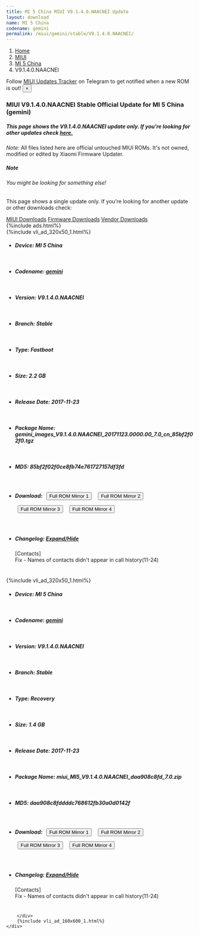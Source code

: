 ```yaml
---
title: MI 5 China MIUI V9.1.4.0.NAACNEI Update
layout: download
name: MI 5 China
codename: gemini
permalink: /miui/gemini/stable/V9.1.4.0.NAACNEI/
---
```

<nav aria-label="breadcrumb">
    <ol class="breadcrumb">
        <li class="breadcrumb-item"><a href="/">Home</a></li>
        <li class="breadcrumb-item"><a href="/miui/">MIUI</a></li>
        <li class="breadcrumb-item"><a href="/miui/gemini/">MI 5 China</a></li>
        <li class="breadcrumb-item active" aria-current="page">V9.1.4.0.NAACNEI</li>
    </ol>
</nav>
<div class="alert alert-primary alert-dismissible fade show" role="alert">
    Follow <a href="https://t.me/MIUIUpdatesTracker" class="alert-link">MIUI Updates Tracker</a> on Telegram to get
    notified when a new ROM is out!
    <button type="button" class="close" data-dismiss="alert" aria-label="Close">
        <span aria-hidden="true">&times;</span>
    </button>
</div>
<div class="col-12 mx-auto">
    <h3 class="title bg-light p-2 rounded">MIUI V9.1.4.0.NAACNEI Stable Official Update for MI 5 China (gemini)</h3>
    <h5>This page shows the V9.1.4.0.NAACNEI update only. If you're looking for other updates check
        <a href="/miui/gemini/">here.</a></h5>
    <p><i>Note: </i>All files listed here are official untouched MIUI ROMs.
        It's not owned, modified or edited by Xiaomi Firmware Updater.</p>
    <div class="card">
        <div class="card-body">
            <h5 class="card-title">Note</h5>
            <h6 class="card-subtitle mb-2 text-muted">You might be looking for something else!</h6>
            <p class="card-text">This page shows a single update only.
                If you're looking for another update or other downloads check:</p>
            <a href="/miui/" class="card-link">MIUI Downloads</a>
            <a href="/firmware/" class="card-link">Firmware Downloads</a>
            <a href="/vendor/" class="card-link">Vendor Downloads</a>
        </div>
    </div>
    {%include ads.html%}
    <div class="row justify-content-center">
        <div class="col-10" id="downloads">
                    <div class="card card-body">
            {%include vli_ad_320x50_1.html%}
            <ul class="list-unstyled">
                <li style="padding-bottom: 10px;">
                    <h5><b>Device: </b>MI 5 China</h5>
                </li>
                <li style="padding-bottom: 10px;">
                    <h5><b>Codename: </b> <a href="/miui/gemini/" target="_blank">gemini</a> </h5>
                </li>
                <li style="padding-bottom: 10px;">
                    <h5><b>Version: </b>V9.1.4.0.NAACNEI</h5>
                </li>
                <li style="padding-bottom: 10px;">
                    <h5><b>Branch: </b>Stable</h5>
                </li>
                <li style="padding-bottom: 10px;">
                    <h5><b>Type: </b>Fastboot</h5>
                </li>
                <li style="padding-bottom: 10px;">
                    <h5><b>Size: </b>2.2 GB</h5>
                </li>
                <li style="padding-bottom: 10px;">
                    <h5><b>Release Date: </b>2017-11-23</h5>
                </li>
                <li style="padding-bottom: 10px;">
                    <h5><b>Package Name: </b><span id="filename" class="text-dark">gemini_images_V9.1.4.0.NAACNEI_20171123.0000.00_7.0_cn_85bf2f02f0.tgz</span></h5>
                </li>
                <li style="padding-bottom: 10px;">
                    <h5><b>MD5: </b><span id="md5" class="text-muted">85bf2f02f0ce8fb74e761727157df3fd</span></h5>
                </li>
                <li style="padding-bottom: 10px;">
                    <h5><b>Download: </b> <button type="button" id="download" class="btn btn-primary" style="margin: 7px;" onclick="window.open('https://bigota.d.miui.com/V9.1.4.0.NAACNEI/gemini_images_V9.1.4.0.NAACNEI_20171123.0000.00_7.0_cn_85bf2f02f0.tgz', '_blank');"><i class="fa fa-download"></i> Full ROM Mirror 1</button> <button type="button" id="download" class="btn btn-primary" style="margin: 7px;" onclick="window.open('https://ks3orig.bigota.d.miui.com/V9.1.4.0.NAACNEI/gemini_images_V9.1.4.0.NAACNEI_20171123.0000.00_7.0_cn_85bf2f02f0.tgz', '_blank');"><i class="fa fa-download"></i> Full ROM Mirror 2</button> <button type="button" id="download" class="btn btn-primary" style="margin: 7px;" onclick="window.open('https://airtel.bigota.d.miui.com/V9.1.4.0.NAACNEI/gemini_images_V9.1.4.0.NAACNEI_20171123.0000.00_7.0_cn_85bf2f02f0.tgz', '_blank');"><i class="fa fa-download"></i> Full ROM Mirror 3</button> <button type="button" id="download" class="btn btn-primary" style="margin: 7px;" onclick="window.open('https://hugeota.d.miui.com/V9.1.4.0.NAACNEI/gemini_images_V9.1.4.0.NAACNEI_20171123.0000.00_7.0_cn_85bf2f02f0.tgz', '_blank');"><i class="fa fa-download"></i> Full ROM Mirror 4</button></h5>
                </li>
                <li style="padding-bottom: 10px;">
                    <h5><b>Changelog: </b><a href="#gemini_1_changelog" data-toggle="collapse" role="button"
                            aria-expanded="false" aria-controls="gemini_1_changelog"> <i class="fa fa-arrow-down"
                                aria-hidden="true"></i> Expand/Hide</a></h5>
                    <div class="collapse" id="gemini_1_changelog">
                        <p id="changelog_text">[Contacts]<br>Fix - Names of contacts didn't appear in call history(11-24)</p>
                    </div>
                </li>
            </ul>
        </div>
        <div class="card card-body">
            {%include vli_ad_320x50_1.html%}
            <ul class="list-unstyled">
                <li style="padding-bottom: 10px;">
                    <h5><b>Device: </b>MI 5 China</h5>
                </li>
                <li style="padding-bottom: 10px;">
                    <h5><b>Codename: </b> <a href="/miui/gemini/" target="_blank">gemini</a> </h5>
                </li>
                <li style="padding-bottom: 10px;">
                    <h5><b>Version: </b>V9.1.4.0.NAACNEI</h5>
                </li>
                <li style="padding-bottom: 10px;">
                    <h5><b>Branch: </b>Stable</h5>
                </li>
                <li style="padding-bottom: 10px;">
                    <h5><b>Type: </b>Recovery</h5>
                </li>
                <li style="padding-bottom: 10px;">
                    <h5><b>Size: </b>1.4 GB</h5>
                </li>
                <li style="padding-bottom: 10px;">
                    <h5><b>Release Date: </b>2017-11-23</h5>
                </li>
                <li style="padding-bottom: 10px;">
                    <h5><b>Package Name: </b><span id="filename" class="text-dark">miui_MI5_V9.1.4.0.NAACNEI_daa908c8fd_7.0.zip</span></h5>
                </li>
                <li style="padding-bottom: 10px;">
                    <h5><b>MD5: </b><span id="md5" class="text-muted">daa908c8fddddc768612fb30a0d0142f</span></h5>
                </li>
                <li style="padding-bottom: 10px;">
                    <h5><b>Download: </b> <button type="button" id="download" class="btn btn-primary" style="margin: 7px;" onclick="window.open('https://bigota.d.miui.com/V9.1.4.0.NAACNEI/miui_MI5_V9.1.4.0.NAACNEI_daa908c8fd_7.0.zip', '_blank');"><i class="fa fa-download"></i> Full ROM Mirror 1</button> <button type="button" id="download" class="btn btn-primary" style="margin: 7px;" onclick="window.open('https://ks3orig.bigota.d.miui.com/V9.1.4.0.NAACNEI/miui_MI5_V9.1.4.0.NAACNEI_daa908c8fd_7.0.zip', '_blank');"><i class="fa fa-download"></i> Full ROM Mirror 2</button> <button type="button" id="download" class="btn btn-primary" style="margin: 7px;" onclick="window.open('https://airtel.bigota.d.miui.com/V9.1.4.0.NAACNEI/miui_MI5_V9.1.4.0.NAACNEI_daa908c8fd_7.0.zip', '_blank');"><i class="fa fa-download"></i> Full ROM Mirror 3</button> <button type="button" id="download" class="btn btn-primary" style="margin: 7px;" onclick="window.open('https://hugeota.d.miui.com/V9.1.4.0.NAACNEI/miui_MI5_V9.1.4.0.NAACNEI_daa908c8fd_7.0.zip', '_blank');"><i class="fa fa-download"></i> Full ROM Mirror 4</button></h5>
                </li>
                <li style="padding-bottom: 10px;">
                    <h5><b>Changelog: </b><a href="#gemini_2_changelog" data-toggle="collapse" role="button"
                            aria-expanded="false" aria-controls="gemini_2_changelog"> <i class="fa fa-arrow-down"
                                aria-hidden="true"></i> Expand/Hide</a></h5>
                    <div class="collapse" id="gemini_2_changelog">
                        <p id="changelog_text">[Contacts]<br>Fix - Names of contacts didn't appear in call history(11-24)</p>
                    </div>
                </li>
            </ul>
        </div>

        </div>
        {%include vli_ad_160x600_1.html%}
    </div>
</div>
